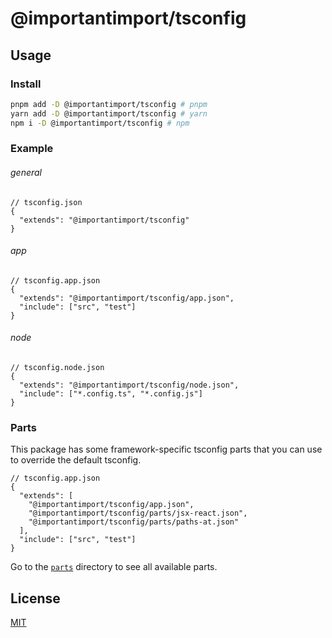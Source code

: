 # @importantimport/tsconfig

## Usage

### Install

```bash
pnpm add -D @importantimport/tsconfig # pnpm
yarn add -D @importantimport/tsconfig # yarn
npm i -D @importantimport/tsconfig # npm
```

### Example

###### general

```jsonc
// tsconfig.json
{
  "extends": "@importantimport/tsconfig"
}
```

###### app

```jsonc
// tsconfig.app.json
{
  "extends": "@importantimport/tsconfig/app.json",
  "include": ["src", "test"]
}
```

###### node

```jsonc
// tsconfig.node.json
{
  "extends": "@importantimport/tsconfig/node.json",
  "include": ["*.config.ts", "*.config.js"]
}
```

### Parts

This package has some framework-specific tsconfig parts that you can use to override the default tsconfig.

```jsonc
// tsconfig.app.json
{
  "extends": [
    "@importantimport/tsconfig/app.json",
    "@importantimport/tsconfig/parts/jsx-react.json",
    "@importantimport/tsconfig/parts/paths-at.json"
  ],
  "include": ["src", "test"]
}
```

Go to the [`parts`](/packages/tsconfig/parts/) directory to see all available parts.

## License

[MIT](../../LICENSE.md)

